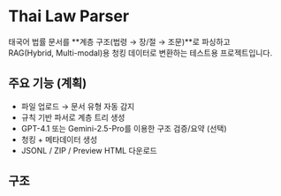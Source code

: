 # Thai Law Parser

태국어 법률 문서를 **계층 구조(법령 → 장/절 → 조문)**로 파싱하고  
RAG(Hybrid, Multi-modal)용 청킹 데이터로 변환하는 테스트용 프로젝트입니다.

## 주요 기능 (계획)
- 파일 업로드 → 문서 유형 자동 감지
- 규칙 기반 파서로 계층 트리 생성
- GPT-4.1 또는 Gemini-2.5-Pro를 이용한 구조 검증/요약 (선택)
- 청킹 + 메타데이터 생성
- JSONL / ZIP / Preview HTML 다운로드

## 구조
